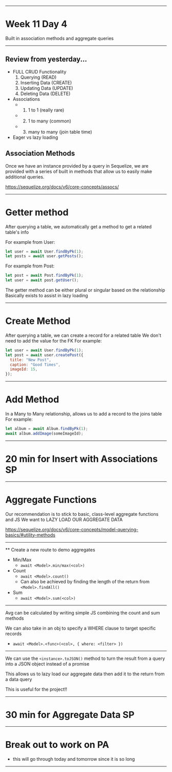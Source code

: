 
---

# Week 11 Day 4

Built in association methods and aggregate queries

---

## Review from yesterday...

- FULL CRUD Functionality
  1. Querying (READ)
  2. Inserting Data (CREATE)
  3. Updating Data (UPDATE)
  4. Deleting Data (DELETE)
- Associations
  - 1. 1 to 1 (really rare)
  - 2. 1 to many (common)
  - 3. many to many (join table time)
- Eager vs lazy loading

## Association Methods

Once we have an instance provided by a query in Sequelize, we are provided with a series of built in methods that allow us to easily make additional queries.

https://sequelize.org/docs/v6/core-concepts/assocs/

---

# Getter method

After querying a table, we automatically get a method to get a related table's info

For example from User:

```javascript
let user = await User.findByPk(1);
let posts = await user.getPosts();
```

For example from Post:

```javascript
let post = await Post.findByPk(1);
let user = await post.getUser();
```

The getter method can be either plural or singular based on the relationship
Basically exists to assist in lazy loading

---

# Create Method

After querying a table, we can create a record for a related table
We don't need to add the value for the FK
For example:

```javascript
let user = await User.findByPk(1);
let post = await user.createPost({
  title: "New Post",
  caption: "Good Times",
  imageId: 15,
});
```

---

# Add Method

In a Many to Many relationship, allows us to add a record to the joins table
For example:

```javascript
let album = await Album.findByPk(1);
await album.addImage(someImageId);
```

---

# 20 min for Insert with Associations SP

---

# Aggregate Functions

Our recommendation is to stick to basic, class-level aggregate functions and JS
We want to LAZY LOAD OUR AGGREGATE DATA

https://sequelize.org/docs/v6/core-concepts/model-querying-basics/#utility-methods

---

\*\* Create a new route to demo aggregates

- Min/Max
  - `await <Model>.min/max(<col>)`
- Count
  - `await <Model>.count()`
  - Can also be achieved by finding the length of the return from `<Model>.findAll()`
- Sum
  - `await <Model>.sum(<col>)`

---

Avg can be calculated by writing simple JS combining the count and sum methods

We can also take in an obj to specify a WHERE clause to target specific records

- `await <Model>.<func>(<col>, { where: <filter> })`

---

We can use the `<instance>.toJSON()` method to turn the result from a query into a JSON object instead of a promise

This allows us to lazy load our aggregate data then add it to the return from a data query

This is useful for the project!!

---

# 30 min for Aggregate Data SP

---

# Break out to work on PA

- this will go through today and tomorrow since it is so long

---
